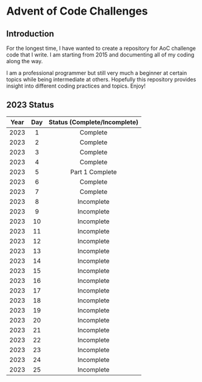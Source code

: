 # Advent of Code Challenges

## Introduction

For the longest time, I have wanted to create a repository for AoC challenge code that I write. I am starting from 2015 and documenting all of my coding along the way. 

I am a professional programmer but still very much a beginner at certain topics while being intermediate at others. Hopefully this repository provides insight into different coding practices and topics. Enjoy!

## 2023 Status

| Year | Day | Status (Complete/Incomplete) |
|:----:|:---:|:----------------------------:|
| 2023 | 1 | Complete |
| 2023 | 2 | Complete |
| 2023 | 3 | Complete |
| 2023 | 4 | Complete |
| 2023 | 5 | Part 1 Complete |
| 2023 | 6 | Complete |
| 2023 | 7 | Complete |
| 2023 | 8 | Incomplete |
| 2023 | 9 | Incomplete |
| 2023 | 10 | Incomplete |
| 2023 | 11 | Incomplete |
| 2023 | 12 | Incomplete |
| 2023 | 13 | Incomplete |
| 2023 | 14 | Incomplete |
| 2023 | 15 | Incomplete |
| 2023 | 16 | Incomplete |
| 2023 | 17 | Incomplete |
| 2023 | 18 | Incomplete |
| 2023 | 19 | Incomplete |
| 2023 | 20 | Incomplete |
| 2023 | 21 | Incomplete |
| 2023 | 22 | Incomplete |
| 2023 | 23 | Incomplete |
| 2023 | 24 | Incomplete |
| 2023 | 25 | Incomplete |
